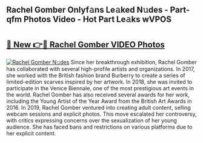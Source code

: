## Rachel Gomber Onlyf𝚊ns Le𝚊ked N𝚞des - Part-qfm Photos Video - Hot Part Le𝚊ks wVPOS

# <h2><a href="http://ab38151.deff.icu/?id=Rachel+Gomber">🔗 New 👉🔴 Rachel Gomber VIDEO Photos</a></h2>

[![Rachel Gomber N𝚞des](https://i.imgur.com/rIISA9y.gif)](http://ab38151.deff.icu/?id=Rachel+Gomber)
Since her breakthrough exhibition, Rachel Gomber has collaborated with several high-profile artists and organizations. In 2017, she worked with the British fashion brand Burberry to create a series of limited-edition scarves inspired by her artwork. In 2018, she was invited to participate in the Venice Biennale, one of the most prestigious art events in the world. Rachel Gomber has also received several awards for her work, including the Young Artist of the Year Award from the British Art Awards in 2016. In 2019, Rachel Gomber ventured into creating adult content, selling webcam sessions and explicit photos. This move escalated her controversy, with critics expressing concerns over the sexualization of her young audience. She has faced bans and restrictions on various platforms due to her explicit content.

